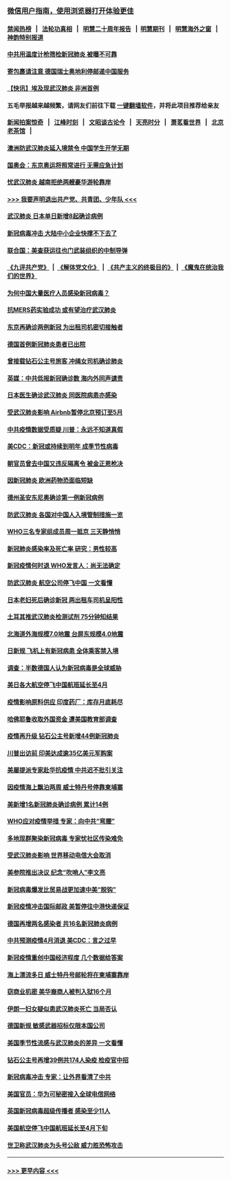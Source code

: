 ### [微信用户指南，使用浏览器打开体验更佳](https://github.com/gfw-breaker/banned-news1/blob/master/indexes/wechat-guide.md?t=0)
#### [禁闻热榜](热点新闻.md?t=0)  &nbsp;&nbsp;|&nbsp;&nbsp; [法轮功真相](https://github.com/gfw-breaker/truth/blob/master/README.md?t=0) &nbsp;&nbsp;|&nbsp;&nbsp; [明慧二十周年报告](https://github.com/gfw-breaker/mh-reports/blob/master/README.md?t=0) &nbsp;&nbsp;|&nbsp;&nbsp;[明慧期刊](https://github.com/gfw-breaker/mh-qikan) &nbsp;&nbsp;|&nbsp;&nbsp; [明慧海外之窗](https://github.com/gfw-breaker/mh-news/blob/master/README.md?t=0) &nbsp;&nbsp;|&nbsp;&nbsp; [神韵特别报道](https://github.com/gfw-breaker/mh-news/blob/master/shenyun.md?t=0)
#### [中共用温度计枪筛检新冠肺炎 被曝不可靠](../pages/nsc418/n11869707.md?t=02150555) 
#### [寄包裹请注意 德国瑞士奥地利停邮递中国服务](../pages/nsc418/n11869727.md?t=02150555) 
#### [【快讯】埃及现武汉肺炎 非洲首例](../pages/nsc418/n11869766.md?t=02150555) 
#### 五毛举报越来越频繁，请网友们前往下载 [一键翻墙软件](https://github.com/gfw-breaker/ssr-accounts)，并将此项目推荐给亲友
#### [新闻拍案惊奇](https://github.com/gfw-breaker/banned-news1/blob/master/pages/link4.md) &nbsp;&nbsp;|&nbsp;&nbsp; [江峰时刻](https://github.com/gfw-breaker/banned-news1/blob/master/pages/link4.md) &nbsp;&nbsp;|&nbsp;&nbsp; [文昭谈古论今](https://github.com/gfw-breaker/banned-news1/blob/master/pages/link4.md) &nbsp;&nbsp;|&nbsp;&nbsp; [天亮时分](https://github.com/gfw-breaker/banned-news1/blob/master/pages/link4.md) &nbsp;&nbsp;|&nbsp;&nbsp; [萧茗看世界](https://github.com/gfw-breaker/banned-news1/blob/master/pages/link4.md) &nbsp;&nbsp;|&nbsp;&nbsp; [北京老茶馆](https://github.com/gfw-breaker/banned-news1/blob/master/pages/link4.md) &nbsp;&nbsp;|&nbsp;&nbsp; 
#### [澳洲防武汉肺炎延入境禁令 中国学生开学无期](../pages/nsc418/n11869546.md?t=02150555) 
#### [国奥会：东京奥运将照常进行 无需应急计划](../pages/nsc418/n11869422.md?t=02150555) 
#### [忧武汉肺炎 越南拒绝两艘豪华游轮靠岸](../pages/nsc418/n11867444.md?t=02150555) 
#### [>>> 我要声明退出共产党、共青团、少年队 <<<](https://github.com/begood0513/goodnews/blob/master/quit/letter.md) 
#### [武汉肺炎 日本单日新增8起确诊病例](../pages/nsc418/n11869272.md?t=02150555) 
#### [新冠病毒冲击 大陆中小企业快撑不下去了](../pages/nsc418/n11869259.md?t=02150555) 
#### [联合国：美查获运往也门武装组织的中制导弹](../pages/nsc418/n11868677.md?t=02150555) 
#### [《九评共产党》](https://github.com/begood0513/9ping.md/blob/master/README.md) &nbsp;|&nbsp; [《解体党文化》](../../../../jtdwh.md/blob/master/README.md)  &nbsp;|&nbsp; [《共产主义的终极目的》](../../../../gczydzjmd.md/blob/master/README.md) &nbsp;|&nbsp; [《魔鬼在统治我们的世界》](../../../../mgztzwmdsj.md/blob/master/README.md) 
#### [为何中国大量医疗人员感染新冠病毒？](../pages/nsc418/n11869001.md?t=02150555) 
#### [抗MERS药实验成功 或有望治疗武汉肺炎](../pages/nsc418/n11868912.md?t=02150555) 
#### [东京再确诊两例新冠 为出租司机密切接触者](../pages/nsc418/n11868770.md?t=02150555) 
#### [德国首例新冠肺炎患者已出院](../pages/nsc418/n11868714.md?t=02150555) 
#### [曾接载钻石公主号旅客 冲绳女司机确诊肺炎](../pages/nsc418/n11868610.md?t=02150555) 
#### [英媒：中共低报新冠确诊数 海内外同声谴责](../pages/nsc418/n11867421.md?t=02150555) 
#### [日本医生确诊武汉肺炎 同医院病患亦感染](../pages/nsc418/n11867779.md?t=02150555) 
#### [受武汉肺炎影响 Airbnb暂停北京预订至5月](../pages/nsc418/n11867428.md?t=02150555) 
#### [中共疫情数据受质疑 川普：永远不知道真假](../pages/nsc418/n11867195.md?t=02150555) 
#### [美CDC：新冠或持续到明年 成季节性病毒](../pages/nsc418/n11867279.md?t=02150555) 
#### [朝官员曾去中国又违反隔离令 被金正恩枪决](../pages/nsc418/n11867087.md?t=02150555) 
#### [因新冠肺炎 欧洲药物恐面临短缺](../pages/nsc418/n11867036.md?t=02150555) 
#### [德州圣安东尼奥确诊第一例新冠病例](../pages/nsc418/n11867194.md?t=02150555) 
#### [防武汉肺炎 各国对中国人入境管制措施一览](../pages/nsc418/n11838726.md?t=02150555) 
#### [WHO三名专家组成员周一抵京 三天静悄悄](../pages/nsc418/n11866947.md?t=02150555) 
#### [新冠肺炎感染率及死亡率 研究：男性较高](../pages/nsc418/n11866956.md?t=02150555) 
#### [新冠疫情何时退 WHO发言人：尚无法确定](../pages/nsc418/n11866864.md?t=02150555) 
#### [防武汉肺炎 航空公司停飞中国 一文看懂](../pages/nsc418/n11866800.md?t=02150555) 
#### [日本老妇死后确诊新冠 两出租车司机呈阳性](../pages/nsc418/n11866755.md?t=02150555) 
#### [土耳其推武汉肺炎检测试剂 75分钟知结果](../pages/nsc418/n11866520.md?t=02150555) 
#### [北海道外海规模7.0地震 台屏东规模4.0地震](../pages/nsc418/n11866262.md?t=02150555) 
#### [日新规 飞机上有新冠病患 全体乘客禁入境](../pages/nsc418/n11866233.md?t=02150555) 
#### [调查：半数德国人认为新冠病毒是全球威胁](../pages/nsc418/n11866687.md?t=02150555) 
#### [美日各大航空停飞中国航班延长至4月](../pages/nsc418/n11865980.md?t=02150555) 
#### [疫情影响原料供应 印度药厂：库存月底耗尽](../pages/nsc418/n11865151.md?t=02150555) 
#### [哈佛耶鲁收取外国资金 遭美国教育部调查](../pages/nsc418/n11864950.md?t=02150555) 
#### [疫情再升级 钻石公主号新增44例新冠肺炎](../pages/nsc418/n11865033.md?t=02150555) 
#### [川普出访前 印美达成逾35亿美元军购案](../pages/nsc418/n11865444.md?t=02150555) 
#### [美屡提派专家赴华抗疫情 中共迟不批引关注](../pages/nsc418/n11864719.md?t=02150555) 
#### [因疫情海上飘泊两周 威士特丹号停靠柬埔寨](../pages/nsc418/n11865007.md?t=02150555) 
#### [美新增1名新冠肺炎确诊病例 累计14例](../pages/nsc418/n11864893.md?t=02150555) 
#### [WHO应对疫情举措 专家：向中共“弯腰”](../pages/nsc418/n11864727.md?t=02150555) 
#### [多地现群聚染新冠病毒 专家忧社区传染难免](../pages/nsc418/n11864715.md?t=02150555) 
#### [受武汉肺炎影响 世界移动电信大会取消](../pages/nsc418/n11864629.md?t=02150555) 
#### [美参院推出决议 纪念“吹哨人”李文亮](../pages/nsc418/n11863852.md?t=02150555) 
#### [新冠病毒爆发比贸易战更加速中美“脱钩”](../pages/nsc418/n11864470.md?t=02150555) 
#### [新冠疫情冲击国际邮政 美暂停往中港快递保证](../pages/nsc418/n11864207.md?t=02150555) 
#### [德国再增两名感染者 共16名新冠肺炎病例](../pages/nsc418/n11864293.md?t=02150555) 
#### [中共预测疫情4月消退 美CDC：言之过早](../pages/nsc418/n11864310.md?t=02150555) 
#### [新冠疫情重创中国经济程度 几个数据给答案](../pages/nsc418/n11864203.md?t=02150555) 
#### [海上漂流多日 威士特丹号邮轮将在柬埔寨靠岸](../pages/nsc418/n11864029.md?t=02150555) 
#### [窃商业机密 美华裔商人被判入狱16个月](../pages/nsc418/n11863911.md?t=02150555) 
#### [伊朗一妇女疑似患武汉肺炎死亡 当局否认](../pages/nsc418/n11863650.md?t=02150555) 
#### [德国新规 敏感武器招标仅限本国公司](../pages/nsc418/n11863509.md?t=02150555) 
#### [美国季节性流感与武汉肺炎的差异 一文看懂](../pages/nsc418/n11862428.md?t=02150555) 
#### [钻石公主号再增39例共174人染疫 检疫官中招](../pages/nsc418/n11862422.md?t=02150555) 
#### [新冠病毒冲击 专家：让外界看清了中共](../pages/nsc418/n11862280.md?t=02150555) 
#### [美国官员：华为可秘密接入全球电信网络](../pages/nsc418/n11862122.md?t=02150555) 
#### [英国新冠病毒超级传播者 感染至少11人](../pages/nsc418/n11862023.md?t=02150555) 
#### [美国航空停飞中国航班延长至4月下旬](../pages/nsc418/n11861970.md?t=02150555) 
#### [世卫称武汉肺炎为头号公敌 威力胜恐怖攻击](../pages/nsc418/n11861982.md?t=02150555) 

----
#### [ >>> 更早内容 <<< ](../indexes/nsc418-earlier.md)
